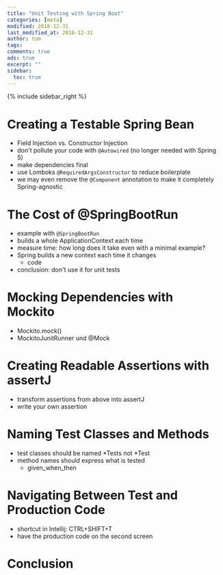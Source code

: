 ```yaml
---
title: "Unit Testing with Spring Boot"
categories: [meta]
modified: 2018-12-31
last_modified_at: 2018-12-31
author: tom
tags: 
comments: true
ads: true
excerpt: ""
sidebar:
  toc: true
---
```


{% include sidebar_right %}

# Creating a Testable Spring Bean

* Field Injection vs. Constructor Injection
* don't pollute your code with `@Autowired` (no longer needed with Spring 5)
* make dependencies final
* use Lomboks `@RequiredArgsConstructor` to reduce boilerplate
* we may even remove the `@Component` annotation to make it completely Spring-agnostic

# The Cost of @SpringBootRun

* example with `@SpringBootRun`
* builds a whole ApplicationContext each time
* measure time: how long does it take even with a minimal example?
* Spring builds a new context each time it changes
  * code
* conclusion: don't use it for unit tests

# Mocking Dependencies with Mockito
* Mockito.mock()
* MockitoJunitRunner und @Mock

# Creating Readable Assertions with assertJ
* transform assertions from above into assertJ
* write your own assertion

# Naming Test Classes and Methods
* test classes should be named *Tests not *Test
* method names should express what is tested
  * given_when_then
  
# Navigating Between Test and Production Code
* shortcut in Intellij: CTRL+SHIFT+T
* have the production code on the second screen

# Conclusion
